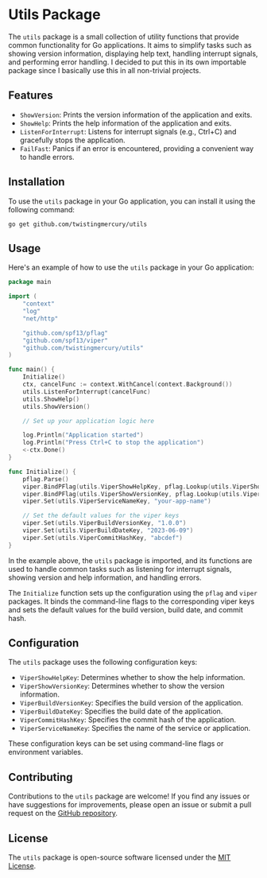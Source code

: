 # Utils Package

The `utils` package is a small collection of utility functions that provide common functionality for Go applications. It aims to simplify tasks such as showing version information, displaying help text, handling interrupt signals, and performing error handling. I decided to put this in its own importable package since I basically use this in all non-trivial projects.

## Features

- `ShowVersion`: Prints the version information of the application and exits.
- `ShowHelp`: Prints the help information of the application and exits.
- `ListenForInterrupt`: Listens for interrupt signals (e.g., Ctrl+C) and gracefully stops the application.
- `FailFast`: Panics if an error is encountered, providing a convenient way to handle errors.

## Installation

To use the `utils` package in your Go application, you can install it using the following command:

```
go get github.com/twistingmercury/utils
```

## Usage

Here's an example of how to use the `utils` package in your Go application:

```go
package main

import (
	"context"
	"log"
	"net/http"

	"github.com/spf13/pflag"
	"github.com/spf13/viper"
	"github.com/twistingmercury/utils"
)

func main() {
	Initialize()
	ctx, cancelFunc := context.WithCancel(context.Background())
	utils.ListenForInterrupt(cancelFunc)
	utils.ShowHelp()
	utils.ShowVersion()

	// Set up your application logic here

	log.Println("Application started")
	log.Println("Press Ctrl+C to stop the application")
	<-ctx.Done()
}

func Initialize() {
	pflag.Parse()
	viper.BindPFlag(utils.ViperShowHelpKey, pflag.Lookup(utils.ViperShowHelpKey))
	viper.BindPFlag(utils.ViperShowVersionKey, pflag.Lookup(utils.ViperShowVersionKey))
	viper.Set(utils.ViperServiceNameKey, "your-app-name")

	// Set the default values for the viper keys
	viper.Set(utils.ViperBuildVersionKey, "1.0.0")
	viper.Set(utils.ViperBuildDateKey, "2023-06-09")
	viper.Set(utils.ViperCommitHashKey, "abcdef")
}
```

In the example above, the `utils` package is imported, and its functions are used to handle common tasks such as listening for interrupt signals, showing version and help information, and handling errors.

The `Initialize` function sets up the configuration using the `pflag` and `viper` packages. It binds the command-line flags to the corresponding viper keys and sets the default values for the build version, build date, and commit hash.

## Configuration

The `utils` package uses the following configuration keys:

- `ViperShowHelpKey`: Determines whether to show the help information.
- `ViperShowVersionKey`: Determines whether to show the version information.
- `ViperBuildVersionKey`: Specifies the build version of the application.
- `ViperBuildDateKey`: Specifies the build date of the application.
- `ViperCommitHashKey`: Specifies the commit hash of the application.
- `ViperServiceNameKey`: Specifies the name of the service or application.

These configuration keys can be set using command-line flags or environment variables.

## Contributing

Contributions to the `utils` package are welcome! If you find any issues or have suggestions for improvements, please open an issue or submit a pull request on the [GitHub repository](https://github.com/twistingmercury/utils).

## License

The `utils` package is open-source software licensed under the [MIT License](https://opensource.org/licenses/MIT).
